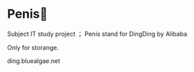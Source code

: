 # Penis🍆
Subject IT  study project ； 
Penis stand for DingDing by Alibaba

Only for storange.

ding.bluealgae.net

